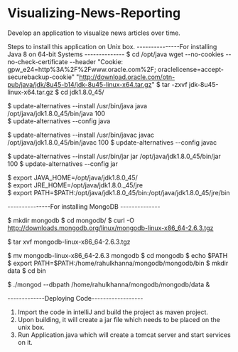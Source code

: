 # Visualizing-News-Reporting
Develop an application to visualize news articles over time.

Steps to install this application on Unix box.
---------------For installing Java 8 on 64-bit Systems --------------
$ cd /opt/java
 wget --no-cookies --no-check-certificate --header "Cookie: gpw_e24=http%3A%2F%2Fwww.oracle.com%2F; oraclelicense=accept-securebackup-cookie" "http://download.oracle.com/otn-pub/java/jdk/8u45-b14/jdk-8u45-linux-x64.tar.gz"
$ tar -zxvf jdk-8u45-linux-x64.tar.gz
$ cd jdk1.8.0_45/

$ update-alternatives --install /usr/bin/java java /opt/java/jdk1.8.0_45/bin/java 100  
$ update-alternatives --config java

$ update-alternatives --install /usr/bin/javac javac /opt/java/jdk1.8.0_45/bin/javac 100
$ update-alternatives --config javac

$ update-alternatives --install /usr/bin/jar jar /opt/java/jdk1.8.0_45/bin/jar 100
$ update-alternatives --config jar

$ export JAVA_HOME=/opt/java/jdk1.8.0_45/	
$ export JRE_HOME=/opt/java/jdk1.8.0._45/jre 	
$ export PATH=$PATH:/opt/java/jdk1.8.0_45/bin:/opt/java/jdk1.8.0_45/jre/bin

---------------For installing MongoDB --------------

$ mkdir mongodb
$ cd mongodb/
$ curl -O http://downloads.mongodb.org/linux/mongodb-linux-x86_64-2.6.3.tgz

$ tar xvf mongodb-linux-x86_64-2.6.3.tgz 

$ mv mongodb-linux-x86_64-2.6.3 mongodb
$ cd mongodb
$ echo $PATH
$ export PATH=$PATH:/home/rahulkhanna/mongodb/mongodb/bin
$ mkdir data
$ cd bin

$ ./mongod --dbpath /home/rahulkhanna/mongodb/mongodb/data &

-------------Deploying Code------------------

1) Import the code in intelliJ and build the project as maven project.
2) Upon building, it will create a jar file which needs to be placed on the unix box.
3) Run Application.java which will create a tomcat server and start services on it.
